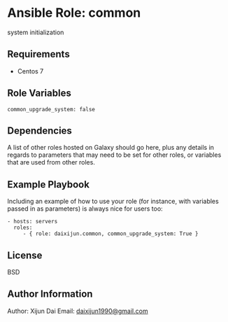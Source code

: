 Ansible Role: common
=========

system initialization

Requirements
------------

- Centos 7

Role Variables
--------------

`common_upgrade_system: false`

Dependencies
------------

A list of other roles hosted on Galaxy should go here, plus any details in regards to parameters that may need to be set for other roles, or variables that are used from other roles.

Example Playbook
----------------

Including an example of how to use your role (for instance, with variables passed in as parameters) is always nice for users too:

    - hosts: servers
      roles:
         - { role: daixijun.common, common_upgrade_system: True }

License
-------

BSD

Author Information
------------------

Author: Xijun Dai
Email: daixijun1990@gmail.com
